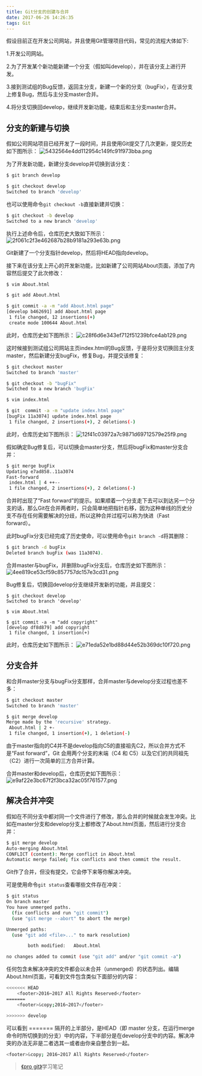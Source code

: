 ```yaml
---
title: Git分支的创建与合并
date: 2017-06-26 14:26:35
tags: Git
---
```

假设目前正在开发公司网站，并且使用Git管理项目代码，常见的流程大体如下:

1.开发公司网站。

2.为了开发某个新功能新建一个分支（假如叫develop），并在该分支上进行开发。

3.接到测试组的Bug反馈，返回主分支，新建一个新的分支（bugFix），在该分支上修复Bug，然后与主分支master合并。

4.将分支切换回develop，继续开发新功能，结束后和主分支master合并。
<!--more-->
## 分支的新建与切换
假如公司网站项目已经开发了一段时间，并且使用Git提交了几次更新，提交历史如下图所示：
![5432564e4dd112954c149fc91f973bba.png](img/5432564e4dd112954c149fc91f973bba.png)

为了开发新功能，新建分支develop并切换到该分支：
```bash
$ git branch develop

$ git checkout develop
Switched to branch 'develop'
```
也可以使用命令`git checkout -b`直接新建并切换：
```bash
$ git checkout -b develop
Switched to a new branch 'develop'
```
执行上述命令后，仓库历史大致如下所示：
![2f061c2f3e462687b28b9181a293e63b.png](img/2f061c2f3e462687b28b9181a293e63b.png)

Git新建了一个分支指针develop，然后将HEAD指向develop。

接下来在该分支上开心的开发新功能，比如新建了公司网站About页面，添加了内容然后提交了此次修改：
```bash
$ vim About.html

$ git add About.html

$ git commit -a -m "add About.html page"
[develop b462691] add About.html page
 1 file changed, 12 insertions(+)
 create mode 100644 About.html
```
此时，仓库历史如下图所示：
![c28f6d6e343ef712f51239bfce4ab129.png](img/c28f6d6e343ef712f51239bfce4ab129.png)

这时候接到测试组公司网站主页index.html的Bug反馈，于是将分支切换回主分支master，然后新建分支bugFix，修复Bug，并提交该修复：
```bash
$ git checkout master
Switched to branch 'master'

$ git checkout -b "bugFix"
Switched to a new branch 'bugFix'

$ vim index.html

$ git  commit -a -m "update index.html page"
[bugFix 11a3074] update index.html page
 1 file changed, 2 insertions(+), 2 deletions(-)
```
此时，仓库历史如下图所示：
![12f41c03972a7c9871d69712579e25f9.png](img/12f41c03972a7c9871d69712579e25f9.png)

假如确定Bug修复后，可以切换会master分支，然后将bugFix和master分支合并：
```bash
$ git merge bugFix
Updating e7ad858..11a3074
Fast-forward
 index.html | 4 ++--
 1 file changed, 2 insertions(+), 2 deletions(-)
```
合并时出现了“Fast forward”的提示。如果顺着一个分支走下去可以到达另一个分支的话，那么Git在合并两者时，只会简单地把指针右移，因为这种单线的历史分支不存在任何需要解决的分歧，所以这种合并过程可以称为快进（Fast forward）。

此时bugFix分支已经完成了历史使命，可以使用命令`git branch -d`将其删除：
```bash
$ git branch -d bugFix
Deleted branch bugFix (was 11a3074).
```
合并master与bugFix，并删除bugFix分支后，仓库历史如下图所示：
![4ee819ce53cf59c857757dc157e3cd31.png](img/4ee819ce53cf59c857757dc157e3cd31.png)

Bug修复后，切换回develop分支继续开发新的功能，并且提交：
```
$ git checkout develop
Switched to branch 'develop'

$ vim About.html

$ git commit -a -m "add copyright"
[develop df8d879] add copyright
 1 file changed, 1 insertion(+)
```
此时，仓库历史如下图所示：
![e71eda52e1bd88d44e52b369dc10f720.png](img/e71eda52e1bd88d44e52b369dc10f720.png)

## 分支合并
和合并master分支与bugFix分支那样，合并master与develop分支过程也差不多：
```bash
$ git checkout master
Switched to branch 'master'

$ git merge develop
Merge made by the 'recursive' strategy.
 About.html | 2 +-
 1 file changed, 1 insertion(+), 1 deletion(-)
```
由于master指向的C4并不是develop指向C5的直接祖先C2，所以合并方式不是“Fast forward”，Git 会用两个分支的末端（C4 和 C5）以及它们的共同祖先（C2）进行一次简单的三方合并计算。

合并master和develop后，仓库历史如下图所示：
![e9af22e3bc67f2f3bca32ac05f761577.png](img/e9af22e3bc67f2f3bca32ac05f761577.png)

## 解决合并冲突
假如在不同分支中都对同一个文件进行了修改，那么合并的时候就会发生冲突。比如在master分支和develop分支上都修改了About.html页面，然后进行分支合并：
```bash
$ git merge develop
Auto-merging About.html
CONFLICT (content): Merge conflict in About.html
Automatic merge failed; fix conflicts and then commit the result.
```
Git作了合并，但没有提交，它会停下来等你解决冲突。

可是使用命令`git status`查看哪些文件存在冲突：
```bash
$ git status
On branch master
You have unmerged paths.
  (fix conflicts and run "git commit")
  (use "git merge --abort" to abort the merge)

Unmerged paths:
  (use "git add <file>..." to mark resolution)

        both modified:   About.html

no changes added to commit (use "git add" and/or "git commit -a")
```
任何包含未解决冲突的文件都会以未合并（unmerged）的状态列出。编辑About.html页面，可看到文件包含类似下面部分的内容：
```bash
<<<<<<< HEAD
	<footer>2016~2017 All Rights Reserved</footer>
=======
	<footer>&copy;2016~2017</footer>

>>>>>>> develop
```
可以看到 ======= 隔开的上半部分，是HEAD（即 master 分支，在运行merge命令时所切换到的分支）中的内容，下半部分是在develop分支中的内容。解决冲突的办法无非是二者选其一或者由你亲自整合到一起。
```bash
<footer>&copy; 2016~2017 All Rights Reserved</footer>
```

> [《pro git》](http://iissnan.com/progit/)学习笔记
